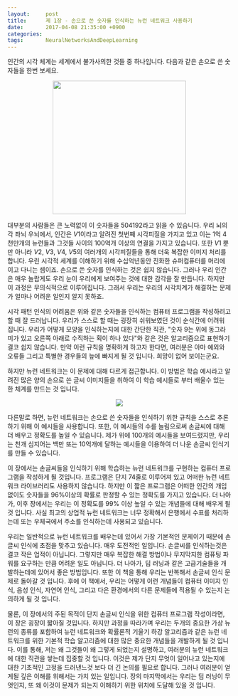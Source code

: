 ```yaml
---
layout:     post
title:      제 1장 - 손으로 쓴 숫자를 인식하는 뉴런 네트워크 사용하기
date:       2017-04-08 21:35:00 +0900
categories: 
tags:       NeuralNetworksAndDeepLearning
---
```


인간의 시각 체계는 세계에서 불가사의한 것들 중 하나입니다. 다음과 같은 손으로 쓴 숫자들을 한번 보세요.

<center><img src="/assets/neuralnet/digits.png" width="300px"></center>

대부분의 사람들은 큰 노력없이 이 숫자들을 504192라고 읽을 수 있습니다. 우리 뇌의 각 좌뇌 우뇌에서, 인간은 $V1$이라고 알려진 첫번째 시각피질을 가지고 있고 이는 1억 4천만개의 뉴런들과 그것들 사이의 100억개 이상의 연결을 가지고 있습니다. 또한 $V1$ 뿐만 아니라 $V2$, $V3$, $V4$, $V5$의 여러개의 시각피질들을 통해 더욱 복잡한 이미지 처리를 합니다. 우린 시각적 세계를 이해하기 위해 수십억년동안 진화한 슈퍼컴퓨터를 머리에 이고 다니는 셈이죠. 손으로 쓴 숫자를 인식하는 것은 쉽지 않습니다. 그러나 우리 인간은 매우 놀랍게도 우리 눈이 우리에게 보여주는 것에 대한 감각을 잘 만듭니다. 하지만 이 과정은 무의식적으로 이루어집니다. 그래서 우리는 우리의 시각치계가 해결하는 문제가 얼마나 어려운 일인지 알지 못하죠.

<!-- more -->

시각 패턴 인식의 어려움은 위와 같은 숫자들을 인식하는 컴퓨터 프로그램을 작성하려고 할 때 잘 드러납니다. 우리가 스스로 할 때는 굉장히 쉬워보였던 것이 순식간에 어려워 집니다. 우리가 어떻게 모양을 인식하는지에 대한 간단한 직관, "숫자 9는 위에 동그라미가 있고 오른쪽 아래로 수직하는 획이 하나 있다"와 같은 것은 알고리즘으로 표현하기 결코 쉽지 않습니다. 만약 이런 규칙을 명확하게 하고자 한다면, 여러분은 아마 예외와 오류들 그리고 특별한 경우들의 늪에 빠지게 될 것 입니다. 희망이 없어 보이는군요.

하지만 뉴런 네트워크는 이 문제에 대해 다르게 접근합니다. 이 방법은 학습 예시라고 알려진 많은 양의 손으로 쓴 글씨 이미지들을 취하여 이 학습 예시들로 부터 배울수 있는 한 체계를 만드는 것 입니다.

<center><img src="/assets/neuralnet/mnist_100_digits.png"></center>

다른말로 하면, 뉴런 네트워크는 손으로 쓴 숫자들을 인식하기 위한 규칙을 스스로 추론하기 위해 이 예시들을 사용합니다. 또한, 이 예시들의 수를 늘림으로써 손글씨에 대해 더 배우고 정확도를 높일 수 있습니다. 제가 위에 100개의 예시들을 보여드렸지만, 우리는 천개 심지어는 백만 또는 10억개에 달하는 예시들을 이용하여 더 나운 손글씨 인식기를 만들 수 있습니다.

이 장에서는 손글씨들을 인식하기 위해 학습하는 뉴런 네트워크를 구현하는 컴퓨터 프로그램을 작성하게 될 것입니다. 프로그램은 단지 74줄로 이루어져 있고 어떠한 뉴런 네트워크 라이브러리도 사용하지 않습니다. 하지만 이 짧은 프로그램은 어떠한 인간의 개입 없이도 숫자들을 96%이상의 확률로 판정할 수 있는 정확도를 가지고 있습니다. 더 나아가, 이후 장에서는 우리는 이 정확도를 99% 이상 높일 수 있는 개념들에 대해 배우게 될것 입니다. 사실 최고의 상업적 뉴런 네트워크는 너무 정확해서 은행에서 수표를 처리하는데 또는 우체국에서 주소를 인식하는데 사용되고 있습니다.

우리는 일반적으로 뉴런 네트워크를 배우는데 있어서 가장 기본적인 문제이기 때문에 손글씨 인식에 초점을 맞추고 있습니다. 매우 도전적인 일입니다. 손글씨를 인식하는것은 결코 작은 업적이 아닙니다. 그렇지만 매우 복잡한 해결 방법이나 무지막지한 컴퓨팅 파워를 요구하는 만큼 어려운 일도 아닙니다. 더 나아가, 딥 러닝과 같은 고급기술들을 개발하는데에 있어서 좋은 방법입니다. 또한 이 책을 통해 우리는 반복해서 손글씨 인식 문제로 돌아갈 것 입니다. 후에 이 책에서, 우리는 어떻게 이런 개념들이 컴퓨터 이미지 인식, 음성 인식, 자연어 인식, 그리고 다은 환경에서의 다른 문제들에 적용될 수 있는지 논의하게 될 것 입니다.

물론, 이 장에서의 주된 목적이 단지 손글씨 인식을 위한 컴퓨터 프로그램 작성이라면, 이 장은 굉장이 짧아질 것입니다. 하지만 과정을 따라가며 우리는 두개의 중요한 가상 뉴런의 종류를 포함하여 뉴런 네트워크와 확률론적 기울기 하강 알고리즘과 같은 뉴런 네트워크를 위한 기본적 학습 알고리즘에 대한 많은 중요한 개념들을 개발하게 될 것 입니다. 이를 통해, 저는 왜 그것들이 왜 그렇게 되었는지 설명하고, 여러분의 뉴런 네트워크에 대한 직관을 쌓는데 집중할 것 입니다. 이것은 제가 단지 무엇이 일어나고 있는지에 대한 기초적인 고정을 드러낸느것 보다 더 긴 논의를 필요로 합니다. 그러나 여러분이 얻게될 깊은 이해를 위해서는 가치 있는 일입니다. 장의 마지막에서는 우리는 딥 러닝이 무엇인지, 또 왜 이것이 문제가 되는지 이해하기 위한 위치에 도달해 있을 것 입니다.